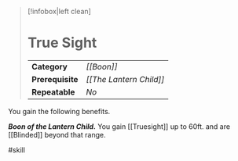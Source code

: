 > [!infobox|left clean]
> # True Sight
> | | |
> | - | - |
> | **Category** | *[[Boon]]* |
> | **Prerequisite** | *[[The Lantern Child]]* |
> | **Repeatable** | *No* |

You gain the following benefits.

***Boon of the Lantern Child.*** You gain [[Truesight]] up to 60ft. and are [[Blinded]] beyond that range.

#skill
